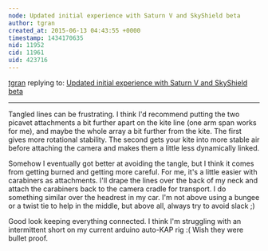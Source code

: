 ```yaml
---
node: Updated initial experience with Saturn V and SkyShield beta
author: tgran
created_at: 2015-06-13 04:43:55 +0000
timestamp: 1434170635
nid: 11952
cid: 11961
uid: 423716
---
```




[tgran](../profile/tgran) replying to: [Updated initial experience with Saturn V and SkyShield beta](../notes/patcoyle/06-04-2015/initial-experience-with-saturn-v-and-skyshield-beta)

----
Tangled lines can be frustrating.  I think I'd recommend putting the two picavet attachments a bit further apart on the kite line (one arm span works for me), and maybe the whole array a bit further from the kite.  The first gives more rotational stability.  The second gets your kite into more stable air before attaching the camera and makes them a little less dynamically linked.  

Somehow I eventually got better at avoiding the tangle, but I think it comes from getting burned and getting more careful.  For me, it's a little easier with carabiners as attachments.  I'll drape the lines over the back of my neck and attach the carabiners back to the camera cradle for transport.  I do something similar over the headrest in my car.  I'm not above using a bungee or a twist tie to help in the middle, but above all, always try to avoid slack ;)  

Good look keeping everything connected.  I think I'm struggling with an intermittent short on my current arduino auto-KAP rig :(    Wish they were bullet proof.  